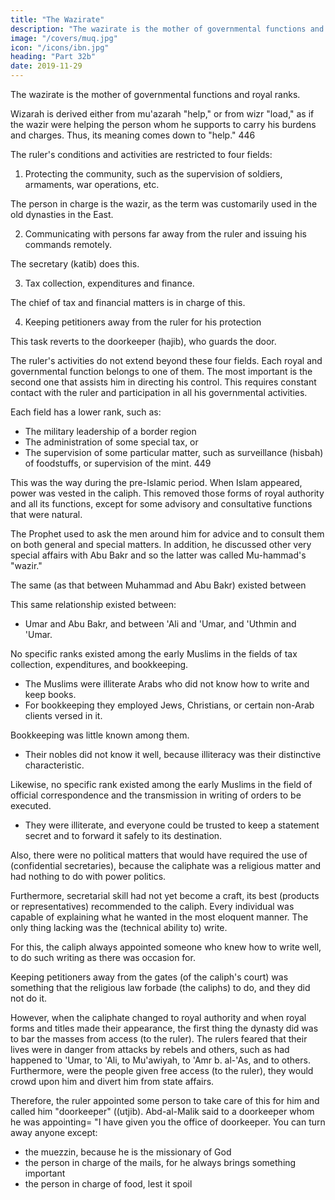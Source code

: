 ```yaml
---
title: "The Wazirate"
description: "The wazirate is the mother of governmental functions and royal ranks"
image: "/covers/muq.jpg"
icon: "/icons/ibn.jpg"
heading: "Part 32b"
date: 2019-11-29
---
```



The wazirate is the mother of governmental functions and royal ranks. 

Wizarah is derived either from mu'azarah "help," or from wizr "load," as if the wazir were helping the person whom he supports to carry his burdens and charges. Thus, its meaning comes down to "help." 446

The ruler's conditions and activities are restricted to four fields:

1. Protecting the community, such as the supervision of soldiers, armaments, war operations, etc.

The person in charge is the wazir, as the term was customarily used in the old dynasties in the East<!-- , and as it is still used at this time in the West -->.

2. Communicating with persons far away from the ruler and issuing his commands remotely.

The secretary (katib) does this. 

<!--  in place or in time, 448 and the execution of orders concerning persons with whom the ruler has no direct contact. The man in charge is . -->

3. Tax collection, expenditures and finance. 

The chief of tax and financial matters is in charge of this. <!-- , and the safe handling of these things in all their aspects. The man in charge is the . In the contemporary East, he is called the wazir. -->

4. Keeping petitioners away from the ruler for his protection

<!-- , so that they do not crowd upon him and divert him from his affairs.  -->This task reverts to the doorkeeper (hajib), who guards the door.


The ruler's activities do not extend beyond these four fields. Each royal and governmental function belongs to one of them. The most important is the second one that assists him in directing his  control. This requires constant contact with the ruler and participation in all his governmental activities. 

Each field has a lower rank, such as:

- The military leadership of a border region
- The administration of some special tax, or
- The supervision of some particular matter, such as surveillance (hisbah) of foodstuffs, or supervision of the mint. 449 

<!-- All these activities are concerned with particular conditions. The persons in charge are, therefore, subordinate to those in general supervision, and the latter outrank them. -->

This was the way during the pre-Islamic period. When Islam appeared, power was vested in the caliph. This removed those forms of royal authority and all its functions, except for some advisory and consultative functions that were natural<!--  and continued to exist because they were unavoidable -->. 

The Prophet used to ask the men around him for advice and to consult them on both general and special matters. In addition, he discussed other very special affairs with Abu Bakr and so the latter was called <!-- . Certain Arabs familiar with the situation in the Persian, Byzantine, and Abyssinian dynasties, called Abu Bakr, therefore, --> Mu-hammad's "wazir." <!-- The word wazir was not known (originally) among the Muslims, because the simplicity of Islam had done away with royal ranks.  -->

The same  (as that between Muhammad and Abu Bakr) existed between

This same relationship existed between:
- Umar and Abu Bakr, and between 'Ali and 'Umar, and 'Uthmin and 'Umar. 

No specific ranks existed among the early Muslims in the fields of tax collection, expenditures, and bookkeeping. 
- The Muslims were illiterate Arabs who did not know how to write and keep books. 
- For bookkeeping they employed Jews, Christians, or certain non-Arab clients versed in it. 

Bookkeeping was little known among them. 
- Their nobles did not know it well, because illiteracy was their distinctive characteristic.

Likewise, no specific rank existed among the early Muslims in the field of official correspondence and the transmission in writing of orders to be executed.
- They were illiterate, and everyone could be trusted to keep a statement secret and to
forward it safely to its destination. 

Also, there were no political matters that would have required the use of (confidential secretaries), because the caliphate was a religious matter and had nothing to do with power politics. 

Furthermore, secretarial skill had not yet become a craft, its best (products or representatives) recommended to the caliph. Every individual was capable of explaining what he wanted in the most eloquent manner. The only thing lacking was the (technical ability to) write.

For this, the caliph always appointed someone who knew how to write well, to do such writing as there was occasion for.

Keeping petitioners away from the gates (of the caliph's court) was something that the religious law forbade (the caliphs) to do, and they did not do it. 

However, when the caliphate changed to royal authority and when royal forms and titles made their appearance, the first thing the dynasty did was to bar the masses from access (to the ruler). The rulers feared that their lives were in danger from attacks by rebels and others, such as had happened to 'Umar, to 'Ali, to Mu'awiyah, to 'Amr b. al-'As, and to others. Furthermore, were the people given free access (to the ruler), they would crowd upon him and divert him from state affairs. 

Therefore, the ruler appointed some person to take care of this for him and called him "doorkeeper" ((utjib). Abd-al-Malik said to a doorkeeper whom he was appointing= "I have given you the office of doorkeeper. You can turn away anyone except:
- the muezzin, because he is the missionary of God
- the person in charge of the mails, for he always brings something important
- the person in charge of food, lest it spoil <!-- 450 -->
